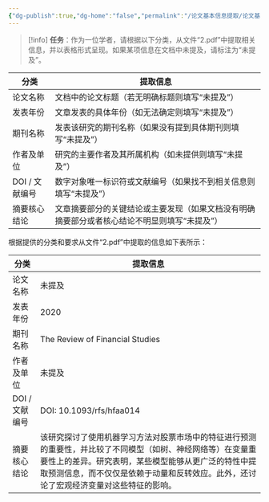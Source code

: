 ```yaml
---
{"dg-publish":true,"dg-home":"false","permalink":"/论文基本信息提取/论文基本信息提取-通义千问/","tags":["gardenEntry"],"dgPassFrontmatter":true,"created":"2025-06-15T21:57:11.604+08:00"}
---
```



> [!info]
> **任务**：作为一位学者，请根据以下分类，从文件“2.pdf”中提取相关信息，并以表格形式呈现。如果某项信息在文档中未提及，请标注为“未提及”。

| 分类         | 提取信息                                            |
| ---------- | ----------------------------------------------- |
| 论文名称       | 文档中的论文标题（若无明确标题则填写“未提及”）                        |
| 发表年份       | 文章发表的具体年份（如无法确定则填写“未提及”）                        |
| 期刊名称       | 发表该研究的期刊名称（如果没有提到具体期刊则填写“未提及”）                  |
| 作者及单位      | 研究的主要作者及其所属机构（如未提供则填写“未提及”）                     |
| DOI / 文献编号 | 数字对象唯一标识符或文献编号（如果找不到相关信息则填写“未提及”）               |
| 摘要核心结论     | 文章摘要部分的关键结论或主要发现（如果文档没有明确摘要部分或者核心结论不明显则填写“未提及”） |


根据提供的分类和要求从文件“2.pdf”中提取的信息如下表所示：

|分类|提取信息|
|---|---|
|论文名称|未提及|
|发表年份|2020|
|期刊名称|The Review of Financial Studies|
|作者及单位|未提及|
|DOI / 文献编号|DOI: 10.1093/rfs/hfaa014|
|摘要核心结论|该研究探讨了使用机器学习方法对股票市场中的特征进行预测的重要性，并比较了不同模型（如树、神经网络等）在变量重要性上的差异。研究表明，某些模型能够从更广泛的特性中提取预测信息，而不仅仅是依赖于动量和反转效应。此外，还讨论了宏观经济变量对这些特征的影响。|